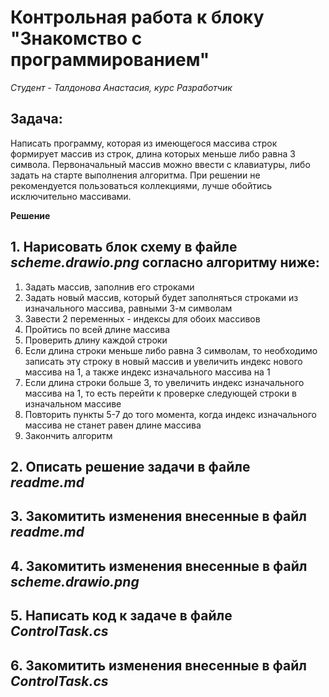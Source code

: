 # Контрольная работа к блоку "Знакомство с программированием"
*Студент - Талдонова Анастасия, курс Разработчик*

## Задача: 
Написать программу, которая из имеющегося массива строк формирует массив из строк, длина которых меньше либо равна 3 символа. Первоначальный массив можно ввести с клавиатуры, либо задать на старте выполнения алгоритма. При решении не рекомендуется пользоваться коллекциями, лучше обойтись исключительно массивами.

**Решение**

## 1. Нарисовать блок схему в файле *scheme.drawio.png* согласно алгоритму ниже:
1. Задать массив, заполнив его строками
2. Задать новый массив, который будет заполняться строками из изначального массива, равными 3-м символам
3. Завести 2 переменных - индексы для обоих массивов
4. Пройтись по всей длине массива
5. Проверить длину каждой строки
6. Если длина строки меньше либо равна 3 символам, то необходимо записать эту строку в новый массив и увеличить индекс нового массива на 1, а также индекс изначального массива на 1
7. Если длина строки больше 3, то увеличить индекс изначального массива на 1, то есть перейти к проверке следующей строки в изначальном массиве
8. Повторить пункты 5-7 до того момента, когда индекс изначального массива не станет равен длине массива
9. Закончить алгоритм

## 2. Описать решение задачи в файле *readme.md*

## 3. Закомитить изменения внесенные в файл *readme.md*

## 4. Закомитить изменения внесенные в файл *scheme.drawio.png*

## 5. Написать код к задаче в файле *ControlTask.cs*

## 6. Закомитить изменения внесенные в файл *ControlTask.cs*